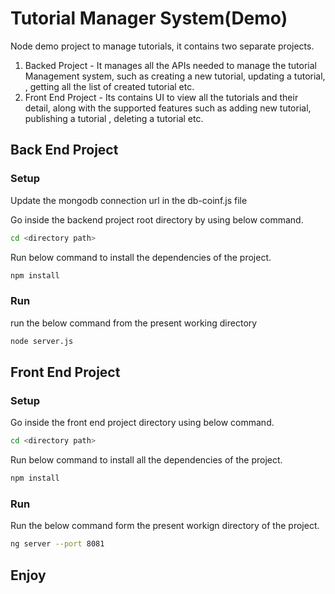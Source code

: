 # Tutorial Manager System(Demo) 
Node demo project to manage tutorials, it contains two separate projects.
1. Backed Project - It manages all the APIs needed to manage the tutorial Management system, such as creating a new tutorial, updating a tutorial,
   , getting all the list of created tutorial etc.
2. Front End Project - Its contains UI to view all the tutorials and their detail, along with the supported features such as adding new tutorial, publishing a tutorial
   , deleting a tutorial etc.
   
  
## Back End Project 
### Setup

Update the mongodb connection url in the db-coinf.js file

Go inside the backend project root directory by using below command.
```bash
cd <directory path>
```
Run below command to install the dependencies of the project.
```bash
npm install
```
### Run
run the below command from the present working directory
```bash
node server.js
```
## Front End Project
### Setup
Go inside the front end project directory using below command.
```bash
cd <directory path>
```
Run below command to install all the dependencies of the project.
```bash
npm install
```
### Run
Run the below command form the present workign directory of the project.
```bash
ng server --port 8081
```
## Enjoy
